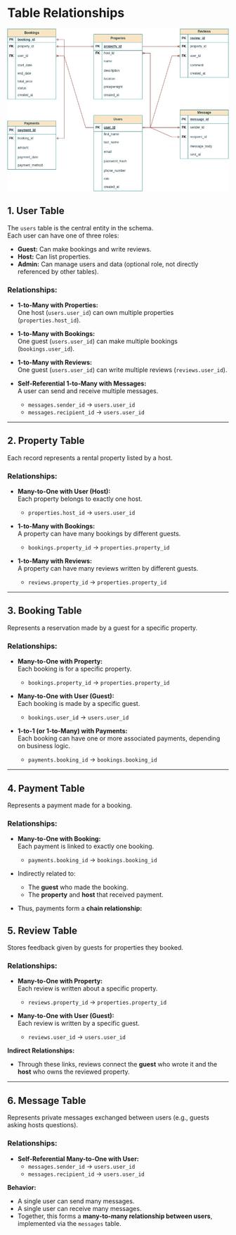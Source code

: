 # Table Relationships

![Alt text for the image](erp.jpg "Optional title text")

## 1. User Table
The `users` table is the central entity in the schema.  
Each user can have one of three roles:
- **Guest:** Can make bookings and write reviews.
- **Host:** Can list properties.
- **Admin:** Can manage users and data (optional role, not directly referenced by other tables).

### Relationships:
- **1-to-Many with Properties:**  
  One host (`users.user_id`) can own multiple properties (`properties.host_id`).

- **1-to-Many with Bookings:**  
  One guest (`users.user_id`) can make multiple bookings (`bookings.user_id`).

- **1-to-Many with Reviews:**  
  One guest (`users.user_id`) can write multiple reviews (`reviews.user_id`).

- **Self-Referential 1-to-Many with Messages:**  
  A user can send and receive multiple messages.  
  - `messages.sender_id` → `users.user_id`  
  - `messages.recipient_id` → `users.user_id`

---

## 2. Property Table
Each record represents a rental property listed by a host.

### Relationships:
- **Many-to-One with User (Host):**  
  Each property belongs to exactly one host.  
  - `properties.host_id` → `users.user_id`

- **1-to-Many with Bookings:**  
  A property can have many bookings by different guests.  
  - `bookings.property_id` → `properties.property_id`

- **1-to-Many with Reviews:**  
  A property can have many reviews written by different guests.  
  - `reviews.property_id` → `properties.property_id`

---

## 3. Booking Table
Represents a reservation made by a guest for a specific property.

### Relationships:
- **Many-to-One with Property:**  
  Each booking is for a specific property.  
  - `bookings.property_id` → `properties.property_id`

- **Many-to-One with User (Guest):**  
  Each booking is made by a specific guest.  
  - `bookings.user_id` → `users.user_id`

- **1-to-1 (or 1-to-Many) with Payments:**  
  Each booking can have one or more associated payments, depending on business logic.  
  - `payments.booking_id` → `bookings.booking_id`

---

## 4. Payment Table
Represents a payment made for a booking.

### Relationships:
- **Many-to-One with Booking:**  
  Each payment is linked to exactly one booking.  
  - `payments.booking_id` → `bookings.booking_id`

- Indirectly related to:
  - The **guest** who made the booking.
  - The **property** and **host** that received payment.

- Thus, payments form a **chain relationship:**

## 5. Review Table
Stores feedback given by guests for properties they booked.

### Relationships:
- **Many-to-One with Property:**  
  Each review is written about a specific property.  
  - `reviews.property_id` → `properties.property_id`

- **Many-to-One with User (Guest):**  
  Each review is written by a specific guest.  
  - `reviews.user_id` → `users.user_id`

**Indirect Relationships:**
- Through these links, reviews connect the **guest** who wrote it and the **host** who owns the reviewed property.

---

## 6. Message Table
Represents private messages exchanged between users (e.g., guests asking hosts questions).

### Relationships:
- **Self-Referential Many-to-One with User:**
  - `messages.sender_id` → `users.user_id`
  - `messages.recipient_id` → `users.user_id`

**Behavior:**
- A single user can send many messages.
- A single user can receive many messages.
- Together, this forms a **many-to-many relationship between users**, implemented via the `messages` table.